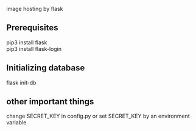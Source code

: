 image hosting by flask


## Prerequisites
pip3 install flask  
pip3 install flask-login

## Initializing database
flask init-db   

## other important things
change SECRET_KEY in config.py or set SECRET_KEY by an environment variable

 